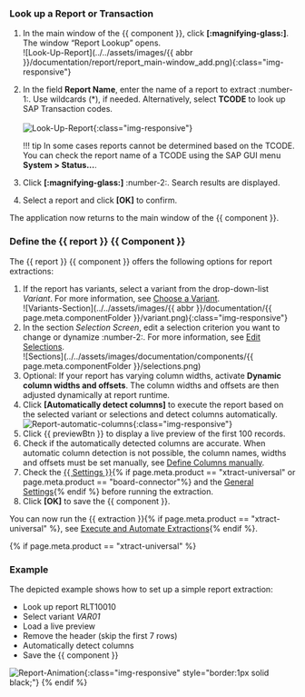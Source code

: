 

### Look up a Report or Transaction
1. In the main window of the {{ component }}, click **[:magnifying-glass:]**. The window “Report Lookup” opens.<br>
![Look-Up-Report](../../assets/images/{{ abbr }}/documentation/report/report_main-window_add.png){:class="img-responsive"}	
2. In the field **Report Name**, enter the name of a report to extract :number-1:. Use wildcards (*), if needed.
Alternatively, select **TCODE** to look up SAP Transaction codes. <br>	
![Look-Up-Report](../../assets/images/documentation/components/report/report_look-up.png){:class="img-responsive"}	

	!!! tip
		In some cases reports cannot be determined based on the TCODE. 
		You can check the report name of a TCODE using the SAP GUI menu **System > Status...**.
		
3. Click **[:magnifying-glass:]** :number-2:. Search results are displayed.
4. Select a report and click **[OK]** to confirm.

The application now returns to the main window of the {{ component }}.

### Define the {{ report }}  {{ Component }}

The {{ report }} {{ component }} offers the following options for report extractions:

1. If the report has variants, select a variant from the drop-down-list *Variant*. For more information, see [Choose a Variant](variants-and-selections.md/#choose-a-variant).<br>
![Variants-Section](../../assets/images/{{ abbr }}/documentation/{{ page.meta.componentFolder }}/variant.png){:class="img-responsive"}
2. In the section *Selection Screen*, edit a selection criterion you want to change or dynamize :number-2:. For more information, see [Edit Selections](variants-and-selections.md/#edit-selections).<br>
![Sections](../../assets/images/documentation/components/{{ page.meta.componentFolder }}/selections.png)
3. Optional: If your report has varying column widths, activate **Dynamic column widths and offsets**.
The column widths and offsets are then adjusted dynamically at report runtime. 
4. Click **[Automatically detect columns]** to execute the report based on the selected variant or selections and detect columns automatically.<br>
![Report-automatic-columns](../../assets/images/documentation/components/report/Report_new_automatic_columns.png){:class="img-responsive"}
5. Click {{ previewBtn }} to display a live preview of the first 100 records.
6. Check if the automatically detected columns are accurate. 
When automatic column detection is not possible, the column names, widths and offsets must be set manually, see [Define Columns manually](report-columns-define.md/#define-columns-manually).
7. Check the [{{ Settings }}](settings.md){% if page.meta.product == "xtract-universal" or page.meta.product == "board-connector"%} and the [General Settings](general-settings.md){% endif %} before running the extraction.
8. Click **[OK]** to save the {{ component }}.

You can now run the {{ extraction }}{% if page.meta.product == "xtract-universal" %}, see [Execute and Automate Extractions](../execute-and-automate/index.md){% endif %}.

{% if page.meta.product == "xtract-universal" %}

### Example
The depicted example shows how to set up a simple report extraction:

<div class="mdx-columns" markdown>

- Look up report RLT10010
- Select variant *VAR01*
- Load a live preview
- Remove the header (skip the first 7 rows)
- Automatically detect columns
- Save the {{ component }}

</div>

![Report-Animation](../../assets/images/xu/documentation/report/report.gif){:class="img-responsive" style="border:1px solid black;"}
{% endif %}
